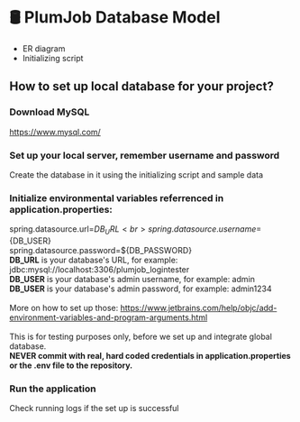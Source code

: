 # 🛢️ PlumJob Database Model

+ ER diagram
+ Initializing script

## How to set up local database for your project? ##

### Download MySQL ###
https://www.mysql.com/
### Set up your local server, remember username and password ###
Create the database in it using the initializing script and sample data
### Initialize environmental variables referrenced in application.properties: ###
spring.datasource.url=${DB_URL} <br>
spring.datasource.username=${DB_USER} <br>
spring.datasource.password=${DB_PASSWORD} <br>
**DB_URL** is your database's URL, for example: jdbc:mysql://localhost:3306/plumjob_logintester <br>
**DB_USER** is your database's admin username, for example: admin <br>
**DB_USER** is your database's admin password, for example: admin1234 <br>
<br>
More on how to set up those: https://www.jetbrains.com/help/objc/add-environment-variables-and-program-arguments.html <br> <br>
This is for testing purposes only, before we set up and integrate global database. <br> **NEVER commit with real, hard coded credentials in application.properties or the .env file to the repository.**

### Run the application ###
Check running logs if the set up is successful

